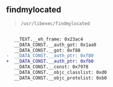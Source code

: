 ## findmylocated

> `/usr/libexec/findmylocated`

```diff

   __TEXT.__eh_frame: 0x23ac4
   __DATA_CONST.__auth_got: 0x1aa0
   __DATA_CONST.__got: 0xf88
-  __DATA_CONST.__auth_ptr: 0xf80
+  __DATA_CONST.__auth_ptr: 0xfb0
   __DATA_CONST.__const: 0x7978
   __DATA_CONST.__objc_classlist: 0xd0
   __DATA_CONST.__objc_protolist: 0xb0

```
